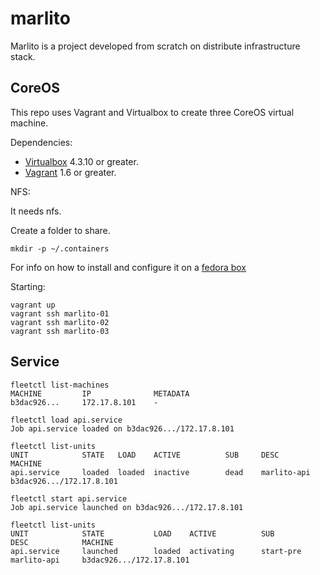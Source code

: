 marlito
=======

Marlito is a project developed from scratch on distribute infrastructure stack.

CoreOS
------

This repo uses Vagrant and Virtualbox to create three CoreOS virtual machine.

Dependencies:

* [Virtualbox](https://www.virtualbox.org/) 4.3.10 or greater.
* [Vagrant](http://www.vagrantup.com/) 1.6 or greater.


NFS:

It needs nfs.

Create a folder to share.

```
mkdir -p ~/.containers
```

For info on how to install and configure it on a
[fedora box](http://blog.bak1an.so/blog/2014/03/23/fedora-vagrant-nfs/)

Starting:

```
vagrant up
vagrant ssh marlito-01
vagrant ssh marlito-02
vagrant ssh marlito-03
```

Service
-------

```
fleetctl list-machines
MACHINE         IP              METADATA
b3dac926...     172.17.8.101    -
```

```
fleetctl load api.service
Job api.service loaded on b3dac926.../172.17.8.101
```

```
fleetctl list-units
UNIT            STATE   LOAD    ACTIVE          SUB     DESC           MACHINE
api.service     loaded  loaded  inactive        dead    marlito-api    b3dac926.../172.17.8.101
```

```
fleetctl start api.service
Job api.service launched on b3dac926.../172.17.8.101
```

```
fleetctl list-units
UNIT            STATE           LOAD    ACTIVE          SUB             DESC            MACHINE
api.service     launched        loaded  activating      start-pre       marlito-api     b3dac926.../172.17.8.101
```
